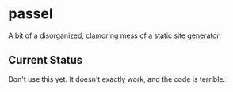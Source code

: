 # passel

A bit of a disorganized, clamoring mess of a static site generator.

## Current Status

Don't use this yet. It doesn't exactly work, and the code is terrible.
